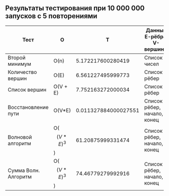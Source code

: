 ## Результаты тестирования при 10 000 000 запусков с 5 повторениями
| Тест                 | O     | T                    | Данные Е-рёбра, V-вершины                      | Стенд              |
|----------------------|-------|----------------------|-----------------------------|--------------------|
| Второй минимум       |  O(n) | 5.172217600280419    | Список чисел                | second_min.py       |
| Количество вершин    | O(E)  | 6.561227495999773    | Список рёбер                | count_vertices.py |
| Список вершин        |  O(V + E)   | 7.752163272000034    | Список рёбер                | get_vertices.py   |
| Восстановление пути  | O(V*E)  | 0.011327884000027551 | Список рёбер, начало, конец | path_rec.py       |
| Волновой алгоритм    |  O($$(V*E)^3$$) | 61.20875999331474    | Список рёбер, начало, конец | wave_algorithm.py |
| Сумма Волн. Алгоритм |  O($$(V*E)^3$$)  | 74.46779279992916    | Список рёбер, начало, конец | all.py            |
